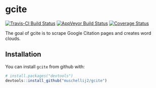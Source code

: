 # gcite

[![Travis-CI Build Status](https://travis-ci.org/muschellij2/gcite.svg?branch=master)](https://travis-ci.org/muschellij2/gcite)
[![AppVeyor Build Status](https://ci.appveyor.com/api/projects/status/github/muschellij2/gcite?branch=master&svg=true)](https://ci.appveyor.com/project/muschellij2/gcite)
[![Coverage Status](https://img.shields.io/coveralls/muschellij2/gcite.svg)](https://coveralls.io/r/muschellij2/gcite?branch=master)

The goal of gcite is to scrape Google Citation pages and creates word clouds.

## Installation

You can install `gcite` from github with:


``` r
# install.packages("devtools")
devtools::install_github("muschellij2/gcite")
```
